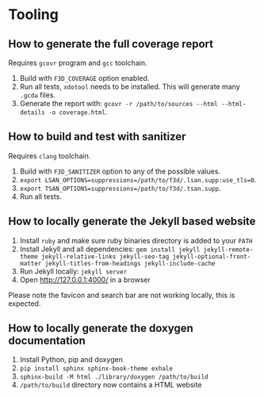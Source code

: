 # Tooling

## How to generate the full coverage report

Requires `gcovr` program and `gcc` toolchain.

1. Build with `F3D_COVERAGE` option enabled.
2. Run all tests, `xdotool` needs to be installed. This will generate many `.gcda` files.
3. Generate the report with: `gcovr -r /path/to/sources --html --html-details -o coverage.html`.

## How to build and test with sanitizer

Requires `clang` toolchain.

1. Build with `F3D_SANITIZER` option to any of the possible values.
2. `export LSAN_OPTIONS=suppressions=/path/to/f3d/.lsan.supp:use_tls=0`.
3. `export TSAN_OPTIONS=suppressions=/path/to/f3d/.tsan.supp`.
4. Run all tests.

## How to locally generate the Jekyll based website

1. Install `ruby` and make sure ruby binaries directory is added to your `PATH`
2. Install Jekyll and all dependencies: `gem install jekyll jekyll-remote-theme jekyll-relative-links jekyll-seo-tag jekyll-optional-front-matter jekyll-titles-from-headings jekyll-include-cache`
3. Run Jekyll locally: `jekyll server`
4. Open http://127.0.0.1:4000/ in a browser

Please note the favicon and search bar are not working locally, this is expected.

## How to locally generate the doxygen documentation

1. Install Python, pip and doxygen
2. `pip install sphinx sphinx-book-theme exhale`
3. `sphinx-build -M html ./library/doxygen /path/to/build`
4. `/path/to/build` directory now contains a HTML website

